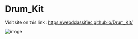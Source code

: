 # Drum_Kit

Visit site on this link : https://webdclassified.github.io/Drum_Kit/

![image](https://github.com/WebDclassified/Drum_Kit/assets/112494157/5b47c743-14ec-4390-b779-5f744fd059da)
